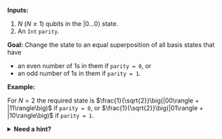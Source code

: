 **Inputs:**
1. $N$ ($N \ge 1$) qubits in the $|0 \dots 0\rangle$ state.
2. An `Int` `parity`.

**Goal:** Change the state to an equal superposition of all basis states that have
* an even number of 1s in them if `parity = 0`, or
* an odd number of 1s in them if `parity = 1`.

**Example:**

For $N = 2$ the required state is $\frac{1}{\sqrt{2}}\big(|00\rangle + |11\rangle\big)$ if `parity = 0`, or $\frac{1}{\sqrt{2}}\big(|01\rangle + |10\rangle\big)$ if `parity = 1`.

<details>
  <summary><b>Need a hint?</b></summary>
  Remember that you can call the solution recursively.
</details>
